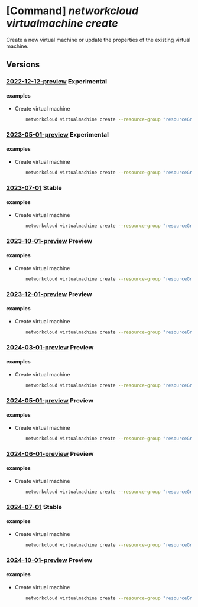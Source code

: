 # [Command] _networkcloud virtualmachine create_

Create a new virtual machine or update the properties of the existing virtual machine.

## Versions

### [2022-12-12-preview](/Resources/mgmt-plane/L3N1YnNjcmlwdGlvbnMve30vcmVzb3VyY2Vncm91cHMve30vcHJvdmlkZXJzL21pY3Jvc29mdC5uZXR3b3JrY2xvdWQvdmlydHVhbG1hY2hpbmVzL3t9/2022-12-12-preview.xml) **Experimental**

<!-- mgmt-plane /subscriptions/{}/resourcegroups/{}/providers/microsoft.networkcloud/virtualmachines/{} 2022-12-12-preview -->

#### examples

- Create virtual machine
    ```bash
        networkcloud virtualmachine create --resource-group "resourceGroupName" --name "virtualMachineName" --extended-location name="/subscriptions/subscriptionId/resourceGroups/resourceGroupName/providers/Microsoft.ExtendedLocation/customLocations/clusterExtendedLocationName" type="CustomLocation" --location "location" --admin-username "admin" --boot-method "UEFI" --cloud-services-network-attachment attached-network-id="/subscriptions/subscriptionId/resourceGroups/resourceGroupName/providers/Microsoft.NetworkCloud/CloudServicesNetworks/cloudServicesNetworkName" --cpu-cores 2 --isolate-emulator-thread "True" --memory-size 8 --network-attachments '[{"attachedNetworkId":"/subscriptions/subscriptionId/resourceGroups/resourceGroupName/providers/Microsoft.NetworkCloud/l3Networks/l3NetworkName","defaultGateway":"True","ipAllocationMethod":"Dynamic","ipv4Address":"198.51.100.1","ipv6Address":"2001:0db8:0000:0000:0000:0000:0000:0000","networkAttachmentName":"networkAttachmentName"}]' --network-data "bmV0d29ya0RhdGVTYW1wbGU=" --placement-hints '[{"hintType":"Affinity","resourceId":"/subscriptions/subscriptionId/resourceGroups/resourceGroupName/providers/Microsoft.NetworkCloud/racks/rackName", "schedulingExecution":"Hard", "scope":""}]' --ssh-key-values "ssh-rsa AAtsE3njSONzDYRIZv/WLjVuMfrUSByHp+jfaaOLHTIIB4fJvo6dQUZxE20w2iDHV3tEkmnTo84eba97VMueQD6OzJPEyWZMRpz8UYWOd0IXeRqiFu1lawNblZhwNT/ojNZfpB3af/YDzwQCZgTcTRyNNhL4o/blKUmug0daSsSXISTRnIDpcf5qytjs1Xo+yYyJMvzLL59mhAyb3p/cD+Y3/s3WhAx+l0XOKpzXnblrv9d3q4c2tWmm/SyFqthaqd0= admin@vm" --storage-profile disk-size=120 create-option="Ephemeral" delete-option="Delete" --tags key1="myvalues1" --tags key2="myvalues2" --user-data "dXNlckRhdGVTYW1wbGU=" --virtio-interface "Modern" --vm-image "myacr.azurecr.io/ubuntu-pw:20.04" --vm-image-repository-credentials password="{password}" registry-url="myacr.azurecr.io" username="username"
    ```

### [2023-05-01-preview](/Resources/mgmt-plane/L3N1YnNjcmlwdGlvbnMve30vcmVzb3VyY2Vncm91cHMve30vcHJvdmlkZXJzL21pY3Jvc29mdC5uZXR3b3JrY2xvdWQvdmlydHVhbG1hY2hpbmVzL3t9/2023-05-01-preview.xml) **Experimental**

<!-- mgmt-plane /subscriptions/{}/resourcegroups/{}/providers/microsoft.networkcloud/virtualmachines/{} 2023-05-01-preview -->

#### examples

- Create virtual machine
    ```bash
        networkcloud virtualmachine create --resource-group "resourceGroupName" --name "virtualMachineName" --extended-location name="/subscriptions/subscriptionId/resourceGroups/resourceGroupName/providers/Microsoft.ExtendedLocation/customLocations/clusterExtendedLocationName" type="CustomLocation" --location "location" --admin-username "admin" --boot-method "UEFI" --cloud-services-network-attachment attached-network-id="/subscriptions/subscriptionId/resourceGroups/resourceGroupName/providers/Microsoft.NetworkCloud/CloudServicesNetworks/cloudServicesNetworkName" --cpu-cores 2 --memory-size 8 --network-attachments "[{attachedNetworkId:'/subscriptions/subscriptionId/resourceGroups/resourceGroupName/providers/Microsoft.NetworkCloud/l3Networks/l3NetworkName',defaultGateway:'True',ipAllocationMethod:'Dynamic',ipv4Address:'198.51.100.1',ipv6Address:'2001:0db8:0000:0000:0000:0000:0000:0000',networkAttachmentName:'networkAttachmentName'}]" --network-data "bmV0d29ya0RhdGVTYW1wbGU=" --placement-hints "[{hintType:'Affinity',resourceId:'/subscriptions/subscriptionId/resourceGroups/resourceGroupName/providers/Microsoft.NetworkCloud/racks/rackName',schedulingExecution:'Hard,scope:''}]" --ssh-key-values "ssh-rsa AAtsE3njSONzDYRIZv/WLjVuMfrUSByHp+jfaaOLHTIIB4fJvo6dQUZxE20w2iDHV3tEkmnTo84eba97VMueQD6OzJPEyWZMRpz8UYWOd0IXeRqiFu1lawNblZhwNT= admin@vm" --storage-profile disk-size=120 create-option="Ephemeral" delete-option="Delete" --tags key1="myvalues1" --tags key2="myvalues2" --user-data "dXNlckRhdGVTYW1wbGU=" --vm-device-model "T2" --vm-image "myacr.azurecr.io/ubuntu-pw:20.04" --vm-image-repository-credentials password="password" registry-url="myacr.azurecr.io" username="username"
    ```

### [2023-07-01](/Resources/mgmt-plane/L3N1YnNjcmlwdGlvbnMve30vcmVzb3VyY2Vncm91cHMve30vcHJvdmlkZXJzL21pY3Jvc29mdC5uZXR3b3JrY2xvdWQvdmlydHVhbG1hY2hpbmVzL3t9/2023-07-01.xml) **Stable**

<!-- mgmt-plane /subscriptions/{}/resourcegroups/{}/providers/microsoft.networkcloud/virtualmachines/{} 2023-07-01 -->

#### examples

- Create virtual machine
    ```bash
        networkcloud virtualmachine create --resource-group "resourceGroupName" --name "virtualMachineName" --extended-location name="/subscriptions/subscriptionId/resourceGroups/resourceGroupName/providers/Microsoft.ExtendedLocation/customLocations/clusterExtendedLocationName" type="CustomLocation" --location "location" --admin-username "admin" --boot-method "UEFI" --cloud-services-network-attachment attached-network-id="/subscriptions/subscriptionId/resourceGroups/resourceGroupName/providers/Microsoft.NetworkCloud/CloudServicesNetworks/cloudServicesNetworkName" --cpu-cores 2 --memory-size 8 --network-attachments "[{attachedNetworkId:'/subscriptions/subscriptionId/resourceGroups/resourceGroupName/providers/Microsoft.NetworkCloud/l3Networks/l3NetworkName',defaultGateway:'True',ipAllocationMethod:'Dynamic',ipv4Address:'198.51.100.1',ipv6Address:'2001:0db8:0000:0000:0000:0000:0000:0000',networkAttachmentName:'networkAttachmentName'}]" --network-data "bmV0d29ya0RhdGVTYW1wbGU=" --placement-hints "[{hintType:'Affinity',resourceId:'/subscriptions/subscriptionId/resourceGroups/resourceGroupName/providers/Microsoft.NetworkCloud/racks/rackName',schedulingExecution:'Hard,scope:''}]" --ssh-key-values "ssh-rsa AAtsE3njSONzDYRIZv/WLjVuMfrUSByHp+jfaaOLHTIIB4fJvo6dQUZxE20w2iDHV3tEkmnTo84eba97VMueQD6OzJPEyWZMRpz8UYWOd0IXeRqiFu1lawNblZhwNT= admin@vm" --storage-profile disk-size=120 create-option="Ephemeral" delete-option="Delete" --tags key1="myvalues1" --tags key2="myvalues2" --user-data "dXNlckRhdGVTYW1wbGU=" --vm-device-model "T2" --vm-image "myacr.azurecr.io/ubuntu-pw:20.04" --vm-image-repository-credentials password="password" registry-url="myacr.azurecr.io" username="username"
    ```

### [2023-10-01-preview](/Resources/mgmt-plane/L3N1YnNjcmlwdGlvbnMve30vcmVzb3VyY2Vncm91cHMve30vcHJvdmlkZXJzL21pY3Jvc29mdC5uZXR3b3JrY2xvdWQvdmlydHVhbG1hY2hpbmVzL3t9/2023-10-01-preview.xml) **Preview**

<!-- mgmt-plane /subscriptions/{}/resourcegroups/{}/providers/microsoft.networkcloud/virtualmachines/{} 2023-10-01-preview -->

#### examples

- Create virtual machine
    ```bash
        networkcloud virtualmachine create --resource-group "resourceGroupName" --name "virtualMachineName" --extended-location name="/subscriptions/subscriptionId/resourceGroups/resourceGroupName/providers/Microsoft.ExtendedLocation/customLocations/clusterExtendedLocationName" type="CustomLocation" --location "location" --admin-username "admin" --boot-method "UEFI" --cloud-services-network-attachment attached-network-id="/subscriptions/subscriptionId/resourceGroups/resourceGroupName/providers/Microsoft.NetworkCloud/CloudServicesNetworks/cloudServicesNetworkName" --cpu-cores 2 --memory-size 8 --network-attachments "[{attachedNetworkId:'/subscriptions/subscriptionId/resourceGroups/resourceGroupName/providers/Microsoft.NetworkCloud/l3Networks/l3NetworkName',defaultGateway:'True',ipAllocationMethod:'Dynamic',ipv4Address:'198.51.100.1',ipv6Address:'2001:0db8:0000:0000:0000:0000:0000:0000',networkAttachmentName:'networkAttachmentName'}]" --network-data "bmV0d29ya0RhdGVTYW1wbGU=" --placement-hints "[{hintType:'Affinity',resourceId:'/subscriptions/subscriptionId/resourceGroups/resourceGroupName/providers/Microsoft.NetworkCloud/racks/rackName',schedulingExecution:'Hard,scope:''}]" --ssh-key-values "ssh-rsa AAtsE3njSONzDYRIZv/WLjVuMfrUSByHp+jfaaOLHTIIB4fJvo6dQUZxE20w2iDHV3tEkmnTo84eba97VMueQD6OzJPEyWZMRpz8UYWOd0IXeRqiFu1lawNblZhwNT= admin@vm" --storage-profile disk-size=120 create-option="Ephemeral" delete-option="Delete" --tags key1="myvalues1" --tags key2="myvalues2" --user-data "dXNlckRhdGVTYW1wbGU=" --vm-device-model "T2" --vm-image "myacr.azurecr.io/ubuntu-pw:20.04" --vm-image-repository-credentials password="password" registry-url="myacr.azurecr.io" username="username"
    ```

### [2023-12-01-preview](/Resources/mgmt-plane/L3N1YnNjcmlwdGlvbnMve30vcmVzb3VyY2Vncm91cHMve30vcHJvdmlkZXJzL21pY3Jvc29mdC5uZXR3b3JrY2xvdWQvdmlydHVhbG1hY2hpbmVzL3t9/2023-12-01-preview.xml) **Preview**

<!-- mgmt-plane /subscriptions/{}/resourcegroups/{}/providers/microsoft.networkcloud/virtualmachines/{} 2023-12-01-preview -->

#### examples

- Create virtual machine
    ```bash
        networkcloud virtualmachine create --resource-group "resourceGroupName" --name "virtualMachineName" --extended-location name="/subscriptions/subscriptionId/resourceGroups/resourceGroupName/providers/Microsoft.ExtendedLocation/customLocations/clusterExtendedLocationName" type="CustomLocation" --location "location" --admin-username "admin" --boot-method "UEFI" --cloud-services-network-attachment attached-network-id="/subscriptions/subscriptionId/resourceGroups/resourceGroupName/providers/Microsoft.NetworkCloud/CloudServicesNetworks/cloudServicesNetworkName" --cpu-cores 2 --memory-size 8 --network-attachments "[{attachedNetworkId:'/subscriptions/subscriptionId/resourceGroups/resourceGroupName/providers/Microsoft.NetworkCloud/l3Networks/l3NetworkName',defaultGateway:'True',ipAllocationMethod:'Dynamic',ipv4Address:'198.51.100.1',ipv6Address:'2001:0db8:0000:0000:0000:0000:0000:0000',networkAttachmentName:'networkAttachmentName'}]" --network-data "bmV0d29ya0RhdGVTYW1wbGU=" --placement-hints "[{hintType:'Affinity',resourceId:'/subscriptions/subscriptionId/resourceGroups/resourceGroupName/providers/Microsoft.NetworkCloud/racks/rackName',schedulingExecution:'Hard,scope:''}]" --ssh-key-values "ssh-rsa AAtsE3njSONzDYRIZv/WLjVuMfrUSByHp+jfaaOLHTIIB4fJvo6dQUZxE20w2iDHV3tEkmnTo84eba97VMueQD6OzJPEyWZMRpz8UYWOd0IXeRqiFu1lawNblZhwNT= admin@vm" --storage-profile disk-size=120 create-option="Ephemeral" delete-option="Delete" --tags key1="myvalues1" --tags key2="myvalues2" --user-data "dXNlckRhdGVTYW1wbGU=" --vm-device-model "T2" --vm-image "myacr.azurecr.io/ubuntu-pw:20.04" --vm-image-repository-credentials password="password" registry-url="myacr.azurecr.io" username="username"
    ```

### [2024-03-01-preview](/Resources/mgmt-plane/L3N1YnNjcmlwdGlvbnMve30vcmVzb3VyY2Vncm91cHMve30vcHJvdmlkZXJzL21pY3Jvc29mdC5uZXR3b3JrY2xvdWQvdmlydHVhbG1hY2hpbmVzL3t9/2024-03-01-preview.xml) **Preview**

<!-- mgmt-plane /subscriptions/{}/resourcegroups/{}/providers/microsoft.networkcloud/virtualmachines/{} 2024-03-01-preview -->

#### examples

- Create virtual machine
    ```bash
        networkcloud virtualmachine create --resource-group "resourceGroupName" --name "virtualMachineName" --extended-location name="/subscriptions/subscriptionId/resourceGroups/resourceGroupName/providers/Microsoft.ExtendedLocation/customLocations/clusterExtendedLocationName" type="CustomLocation" --location "location" --admin-username "admin" --boot-method "UEFI" --cloud-services-network-attachment attached-network-id="/subscriptions/subscriptionId/resourceGroups/resourceGroupName/providers/Microsoft.NetworkCloud/CloudServicesNetworks/cloudServicesNetworkName" --cpu-cores 2 --memory-size 8 --network-attachments "[{attachedNetworkId:'/subscriptions/subscriptionId/resourceGroups/resourceGroupName/providers/Microsoft.NetworkCloud/l3Networks/l3NetworkName',defaultGateway:'True',ipAllocationMethod:'Dynamic',ipv4Address:'198.51.100.1',ipv6Address:'2001:0db8:0000:0000:0000:0000:0000:0000',networkAttachmentName:'networkAttachmentName'}]" --network-data "bmV0d29ya0RhdGVTYW1wbGU=" --placement-hints "[{hintType:'Affinity',resourceId:'/subscriptions/subscriptionId/resourceGroups/resourceGroupName/providers/Microsoft.NetworkCloud/racks/rackName',schedulingExecution:'Hard,scope:''}]" --ssh-key-values "ssh-rsa AAtsE3njSONzDYRIZv/WLjVuMfrUSByHp+jfaaOLHTIIB4fJvo6dQUZxE20w2iDHV3tEkmnTo84eba97VMueQD6OzJPEyWZMRpz8UYWOd0IXeRqiFu1lawNblZhwNT= admin@vm" --storage-profile disk-size=120 create-option="Ephemeral" delete-option="Delete" --tags key1="myvalues1" --tags key2="myvalues2" --user-data "dXNlckRhdGVTYW1wbGU=" --vm-device-model "T2" --vm-image "myacr.azurecr.io/ubuntu-pw:20.04" --vm-image-repository-credentials password="password" registry-url="myacr.azurecr.io" username="username"
    ```

### [2024-05-01-preview](/Resources/mgmt-plane/L3N1YnNjcmlwdGlvbnMve30vcmVzb3VyY2Vncm91cHMve30vcHJvdmlkZXJzL21pY3Jvc29mdC5uZXR3b3JrY2xvdWQvdmlydHVhbG1hY2hpbmVzL3t9/2024-05-01-preview.xml) **Preview**

<!-- mgmt-plane /subscriptions/{}/resourcegroups/{}/providers/microsoft.networkcloud/virtualmachines/{} 2024-05-01-preview -->

#### examples

- Create virtual machine
    ```bash
        networkcloud virtualmachine create --resource-group "resourceGroupName" --name "virtualMachineName" --extended-location name="/subscriptions/subscriptionId/resourceGroups/resourceGroupName/providers/Microsoft.ExtendedLocation/customLocations/clusterExtendedLocationName" type="CustomLocation" --location "location" --admin-username "admin" --boot-method "UEFI" --cloud-services-network-attachment attached-network-id="/subscriptions/subscriptionId/resourceGroups/resourceGroupName/providers/Microsoft.NetworkCloud/CloudServicesNetworks/cloudServicesNetworkName" --cpu-cores 2 --memory-size 8 --network-attachments "[{attachedNetworkId:'/subscriptions/subscriptionId/resourceGroups/resourceGroupName/providers/Microsoft.NetworkCloud/l3Networks/l3NetworkName',defaultGateway:'True',ipAllocationMethod:'Dynamic',ipv4Address:'198.51.100.1',ipv6Address:'2001:0db8:0000:0000:0000:0000:0000:0000',networkAttachmentName:'networkAttachmentName'}]" --network-data "bmV0d29ya0RhdGVTYW1wbGU=" --placement-hints "[{hintType:'Affinity',resourceId:'/subscriptions/subscriptionId/resourceGroups/resourceGroupName/providers/Microsoft.NetworkCloud/racks/rackName',schedulingExecution:'Hard,scope:''}]" --ssh-key-values "ssh-rsa AAtsE3njSONzDYRIZv/WLjVuMfrUSByHp+jfaaOLHTIIB4fJvo6dQUZxE20w2iDHV3tEkmnTo84eba97VMueQD6OzJPEyWZMRpz8UYWOd0IXeRqiFu1lawNblZhwNT= admin@vm" --storage-profile disk-size=120 create-option="Ephemeral" delete-option="Delete" --tags key1="myvalues1" --tags key2="myvalues2" --user-data "dXNlckRhdGVTYW1wbGU=" --vm-device-model "T2" --vm-image "myacr.azurecr.io/ubuntu-pw:20.04" --vm-image-repository-credentials password="password" registry-url="myacr.azurecr.io" username="username"
    ```

### [2024-06-01-preview](/Resources/mgmt-plane/L3N1YnNjcmlwdGlvbnMve30vcmVzb3VyY2Vncm91cHMve30vcHJvdmlkZXJzL21pY3Jvc29mdC5uZXR3b3JrY2xvdWQvdmlydHVhbG1hY2hpbmVzL3t9/2024-06-01-preview.xml) **Preview**

<!-- mgmt-plane /subscriptions/{}/resourcegroups/{}/providers/microsoft.networkcloud/virtualmachines/{} 2024-06-01-preview -->

#### examples

- Create virtual machine
    ```bash
        networkcloud virtualmachine create --resource-group "resourceGroupName" --name "virtualMachineName" --extended-location name="/subscriptions/subscriptionId/resourceGroups/resourceGroupName/providers/Microsoft.ExtendedLocation/customLocations/clusterExtendedLocationName" type="CustomLocation" --location "location" --admin-username "admin" --boot-method "UEFI" --cloud-services-network-attachment attached-network-id="/subscriptions/subscriptionId/resourceGroups/resourceGroupName/providers/Microsoft.NetworkCloud/CloudServicesNetworks/cloudServicesNetworkName" --cpu-cores 2 --memory-size 8 --network-attachments "[{attachedNetworkId:'/subscriptions/subscriptionId/resourceGroups/resourceGroupName/providers/Microsoft.NetworkCloud/l3Networks/l3NetworkName',defaultGateway:'True',ipAllocationMethod:'Dynamic',ipv4Address:'198.51.100.1',ipv6Address:'2001:0db8:0000:0000:0000:0000:0000:0000',networkAttachmentName:'networkAttachmentName'}]" --network-data "bmV0d29ya0RhdGVTYW1wbGU=" --placement-hints "[{hintType:'Affinity',resourceId:'/subscriptions/subscriptionId/resourceGroups/resourceGroupName/providers/Microsoft.NetworkCloud/racks/rackName',schedulingExecution:'Hard,scope:''}]" --ssh-key-values "ssh-rsa AAtsE3njSONzDYRIZv/WLjVuMfrUSByHp+jfaaOLHTIIB4fJvo6dQUZxE20w2iDHV3tEkmnTo84eba97VMueQD6OzJPEyWZMRpz8UYWOd0IXeRqiFu1lawNblZhwNT= admin@vm" --storage-profile disk-size=120 create-option="Ephemeral" delete-option="Delete" --tags key1="myvalues1" --tags key2="myvalues2" --user-data "dXNlckRhdGVTYW1wbGU=" --vm-device-model "T2" --vm-image "myacr.azurecr.io/ubuntu-pw:20.04" --vm-image-repository-credentials password="password" registry-url="myacr.azurecr.io" username="username"
    ```

### [2024-07-01](/Resources/mgmt-plane/L3N1YnNjcmlwdGlvbnMve30vcmVzb3VyY2Vncm91cHMve30vcHJvdmlkZXJzL21pY3Jvc29mdC5uZXR3b3JrY2xvdWQvdmlydHVhbG1hY2hpbmVzL3t9/2024-07-01.xml) **Stable**

<!-- mgmt-plane /subscriptions/{}/resourcegroups/{}/providers/microsoft.networkcloud/virtualmachines/{} 2024-07-01 -->

#### examples

- Create virtual machine
    ```bash
        networkcloud virtualmachine create --resource-group "resourceGroupName" --name "virtualMachineName" --extended-location name="/subscriptions/subscriptionId/resourceGroups/resourceGroupName/providers/Microsoft.ExtendedLocation/customLocations/clusterExtendedLocationName" type="CustomLocation" --location "location" --admin-username "admin" --boot-method "UEFI" --cloud-services-network-attachment attached-network-id="/subscriptions/subscriptionId/resourceGroups/resourceGroupName/providers/Microsoft.NetworkCloud/CloudServicesNetworks/cloudServicesNetworkName" --cpu-cores 2 --memory-size 8 --network-attachments "[{attachedNetworkId:'/subscriptions/subscriptionId/resourceGroups/resourceGroupName/providers/Microsoft.NetworkCloud/l3Networks/l3NetworkName',defaultGateway:'True',ipAllocationMethod:'Dynamic',ipv4Address:'198.51.100.1',ipv6Address:'2001:0db8:0000:0000:0000:0000:0000:0000',networkAttachmentName:'networkAttachmentName'}]" --network-data "bmV0d29ya0RhdGVTYW1wbGU=" --placement-hints "[{hintType:'Affinity',resourceId:'/subscriptions/subscriptionId/resourceGroups/resourceGroupName/providers/Microsoft.NetworkCloud/racks/rackName',schedulingExecution:'Hard,scope:''}]" --ssh-key-values "ssh-rsa AAtsE3njSONzDYRIZv/WLjVuMfrUSByHp+jfaaOLHTIIB4fJvo6dQUZxE20w2iDHV3tEkmnTo84eba97VMueQD6OzJPEyWZMRpz8UYWOd0IXeRqiFu1lawNblZhwNT= admin@vm" --storage-profile disk-size=120 create-option="Ephemeral" delete-option="Delete" --tags key1="myvalues1" --tags key2="myvalues2" --user-data "dXNlckRhdGVTYW1wbGU=" --vm-device-model "T2" --vm-image "myacr.azurecr.io/ubuntu-pw:20.04" --vm-image-repository-credentials password="password" registry-url="myacr.azurecr.io" username="username"
    ```

### [2024-10-01-preview](/Resources/mgmt-plane/L3N1YnNjcmlwdGlvbnMve30vcmVzb3VyY2Vncm91cHMve30vcHJvdmlkZXJzL21pY3Jvc29mdC5uZXR3b3JrY2xvdWQvdmlydHVhbG1hY2hpbmVzL3t9/2024-10-01-preview.xml) **Preview**

<!-- mgmt-plane /subscriptions/{}/resourcegroups/{}/providers/microsoft.networkcloud/virtualmachines/{} 2024-10-01-preview -->

#### examples

- Create virtual machine
    ```bash
        networkcloud virtualmachine create --resource-group "resourceGroupName" --name "virtualMachineName" --extended-location name="/subscriptions/subscriptionId/resourceGroups/resourceGroupName/providers/Microsoft.ExtendedLocation/customLocations/clusterExtendedLocationName" type="CustomLocation" --location "location" --admin-username "admin" --boot-method "UEFI" --cloud-services-network-attachment attached-network-id="/subscriptions/subscriptionId/resourceGroups/resourceGroupName/providers/Microsoft.NetworkCloud/CloudServicesNetworks/cloudServicesNetworkName" --cpu-cores 2 --memory-size 8 --network-attachments "[{attachedNetworkId:'/subscriptions/subscriptionId/resourceGroups/resourceGroupName/providers/Microsoft.NetworkCloud/l3Networks/l3NetworkName',defaultGateway:'True',ipAllocationMethod:'Dynamic',ipv4Address:'198.51.100.1',ipv6Address:'2001:0db8:0000:0000:0000:0000:0000:0000',networkAttachmentName:'networkAttachmentName'}]" --network-data "bmV0d29ya0RhdGVTYW1wbGU=" --placement-hints "[{hintType:'Affinity',resourceId:'/subscriptions/subscriptionId/resourceGroups/resourceGroupName/providers/Microsoft.NetworkCloud/racks/rackName',schedulingExecution:'Hard,scope:''}]" --ssh-key-values "ssh-rsa AAtsE3njSONzDYRIZv/WLjVuMfrUSByHp+jfaaOLHTIIB4fJvo6dQUZxE20w2iDHV3tEkmnTo84eba97VMueQD6OzJPEyWZMRpz8UYWOd0IXeRqiFu1lawNblZhwNT= admin@vm" --storage-profile disk-size=120 create-option="Ephemeral" delete-option="Delete" --tags key1="myvalues1" --tags key2="myvalues2" --user-data "dXNlckRhdGVTYW1wbGU=" --vm-device-model "T2" --vm-image "myacr.azurecr.io/ubuntu-pw:20.04" --vm-image-repository-credentials password="password" registry-url="myacr.azurecr.io" username="username"
    ```
